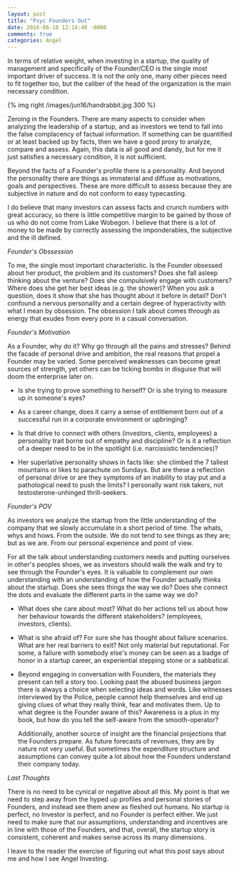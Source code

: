 ```yaml
---
layout: post
title: "Psyc Founders Out"
date: 2016-06-18 12:14:40 -0800
comments: true
categories: Angel
---
```


In terms of relative weight, when investing in a startup, the quality of management and specifically of the Founder/CEO is the single most important driver of success. It is not the only one, many other pieces need to fit together too, but the caliber of the head of the organization is the main necessary condition.

<!--more-->

{% img right /images/jun16/handrabbit.jpg 300 %}

Zeroing in the Founders. There are many aspects to consider when analyzing the leadership of a startup, and as investors we tend to fall into the false complacency of factual information. If something can be quantified or at least backed up by facts, then we have a good proxy to analyze, compare and assess. Again, this data is all good and dandy, but for me it just satisfies a necessary condition, it is not sufficient.

Beyond the facts of a Founder's profile there is a personality. And beyond the personality there are things as immaterial and diffuse as motivations, goals and perspectives. These are more difficult to assess because they are subjective in nature and do not conform to easy typecasting.

I do believe that many investors can assess facts and crunch numbers with great accuracy, so there is little competitive margin to be gained by those of us who do not come from Lake Wobegon. I believe that there is a lot of money to be made by correctly assessing the imponderables, the subjective and the ill defined.

*Founder's Obssession*

To me, the single most important characteristic. Is the Founder obsessed about her product, the problem and its customers? Does she fall asleep thinking about the venture? Does she compulsively engage with customers? Where does she get her best ideas (e.g. the shower)? When you ask a question, does it show that she has thought about it before in detail? Don't confound a nervous personality and a certain degree of hyperactivity with what I mean by obsession. The obsession I talk about comes through as energy that exudes from every pore in a casual conversation.

*Founder's Motivation*

As a Founder, why do it? Why go through all the pains and stresses? Behind the facade of personal drive and ambition, the real reasons that propel a Founder may be varied. Some perceived weaknesses can become great sources of strength, yet others can be ticking bombs in disguise that will doom the enterprise later on.

- Is she trying to prove something to herself? Or is she trying to measure up in someone's eyes?

- As a career change, does it carry a sense of entitlement born out of a successful run in a corporate environment or upbringing?

- Is that drive to connect with others (investors, clients, employees) a personality trait borne out of empathy and discipline? Or is it a reflection of a deeper need to be in the spotlight (i.e. narcissistic tendencies)?

- Her superlative personality shows in facts like: she climbed the 7 tallest mountains or likes to parachute on Sundays. But are these a reflection of personal drive or are they symptoms of an inability to stay put and a pathological need to push the limits? I personally want risk takers, not testosterone-unhinged thrill-seekers.

*Founder's POV*

As investors we analyze the startup from the little understanding of the company that we slowly accumulate in a short period of time. The whats, whys and hows. From the outside. We do not tend to see things as they are; but as we are. From our personal experience and point of view.

For all the talk about understanding customers needs and putting ourselves in other's peoples shoes, we as investors should walk the walk and try to see through the Founder's eyes. It is valuable to complement our own understanding with an understanding of how the Founder actually thinks about the startup. Does she sees things the way we do? Does she connect the dots and evaluate the different parts in the same way we do?

- What does she care about most? What do her actions tell us about how her behaviour towards the different stakeholders? (employees, investors, clients).

- What is she afraid of? For sure she has thought about failure scenarios. What are her real barriers to exit? Not only material but reputational. For some, a failure with somebody else's money can be seen as a badge of honor in a startup career, an experiential stepping stone or a sabbatical.

- Beyond engaging in conversation with Founders, the materials they present can tell a story too. Looking past the abused business jargon there is always a choice when selecting ideas and words. Like witnesses interviewed by the Police, people cannot help themselves and end up giving clues of what they really think, fear and motivates them. Up to what degree is the Founder aware of this? Awareness is a plus in my book, but how do you tell the self-aware from the smooth-operator?

    Additionally, another source of insight are the financial projections that the Founders prepare. As future forecasts of revenues,  they are by nature not very useful. But sometimes the expenditure structure and assumptions can convey quite a lot about how the Founders understand their company today.

*Last Thoughts*

There is no need to be cynical or negative about all this. My point is that we need to step away from the hyped up profiles and personal stories of Founders, and instead see them anew as fleshed out humans. No startup is perfect, no Investor is perfect, and no Founder is perfect either. We just need to make sure that our assumptions, understanding and incentives are in line with those of the Founders, and that, overall, the startup story is consistent, coherent and makes sense across its many dimensions.

I leave to the reader the exercise of figuring out what this post says about me and how I see Angel Investing.
